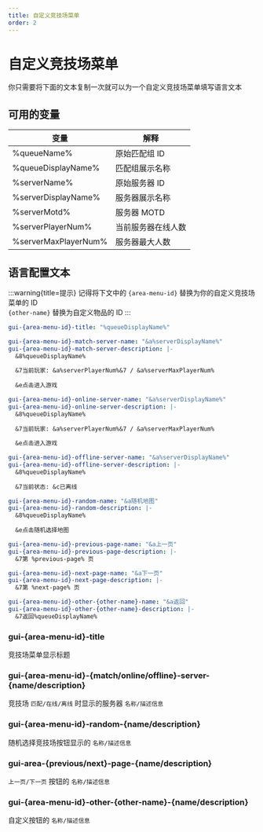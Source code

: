 ```yaml
---
title: 自定义竞技场菜单
order: 2
---
```


# 自定义竞技场菜单

你只需要将下面的文本复制一次就可以为一个自定义竞技场菜单填写语言文本

## 可用的变量
| 变量                   | 解释        |
|----------------------|-----------|
| %queueName%          | 原始匹配组 ID  |
| %queueDisplayName%   | 匹配组展示名称   |
| %serverName%         | 原始服务器 ID  |
| %serverDisplayName%  | 服务器展示名称   |
| %serverMotd%         | 服务器 MOTD  |
| %serverPlayerNum%    | 当前服务器在线人数 |
| %serverMaxPlayerNum% | 服务器最大人数   |

## 语言配置文本

:::warning{title=提示}
记得将下文中的 `{area-menu-id}` 替换为你的自定义竞技场菜单的 ID\
`{other-name}` 替换为自定义物品的 ID
:::

```yaml
gui-{area-menu-id}-title: "%queueDisplayName%"

gui-{area-menu-id}-match-server-name: "&a%serverDisplayName%"
gui-{area-menu-id}-match-server-description: |-
  &8%queueDisplayName%
  
  &7当前玩家: &a%serverPlayerNum%&7 / &a%serverMaxPlayerNum%
  
  &e点击进入游戏

gui-{area-menu-id}-online-server-name: "&a%serverDisplayName%"
gui-{area-menu-id}-online-server-description: |-
  &8%queueDisplayName%
  
  &7当前玩家: &a%serverPlayerNum%&7 / &a%serverMaxPlayerNum%
  
  &e点击进入游戏

gui-{area-menu-id}-offline-server-name: "&a%serverDisplayName%"
gui-{area-menu-id}-offline-server-description: |-
  &8%queueDisplayName%
  
  &7当前状态: &c已离线

gui-{area-menu-id}-random-name: "&a随机地图"
gui-{area-menu-id}-random-description: |-
  &8%queueDisplayName%
  
  &e点击随机选择地图

gui-{area-menu-id}-previous-page-name: "&a上一页"
gui-{area-menu-id}-previous-page-description: |-
  &7第 %previous-page% 页

gui-{area-menu-id}-next-page-name: "&a下一页"
gui-{area-menu-id}-next-page-description: |-
  &7第 %next-page% 页

gui-{area-menu-id}-other-{other-name}-name: "&a返回"
gui-{area-menu-id}-other-{other-name}-description: |-
  &7返回%queueDisplayName%
```

### gui-{area-menu-id}-title
竞技场菜单显示标题

### gui-{area-menu-id}-{match/online/offline}-server-{name/description}
竞技场 `匹配/在线/离线` 时显示的服务器 `名称/描述信息`

### gui-{area-menu-id}-random-{name/description}
随机选择竞技场按钮显示的 `名称/描述信息`

### gui-area-{previous/next}-page-{name/description}
`上一页/下一页` 按钮的 `名称/描述信息`

### gui-{area-menu-id}-other-{other-name}-{name/description}
自定义按钮的 `名称/描述信息`
